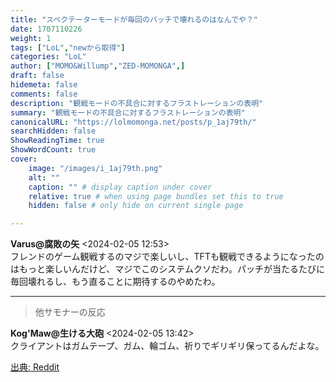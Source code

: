 ```yaml
---
title: "スペクテーターモードが毎回のパッチで壊れるのはなんでや？"
date: 1707110226
weight: 1
tags: ["LoL","newから取得"]
categories: "LoL"
author: ["MOMO&Willump","ZED-MOMONGA",]
draft: false
hidemeta: false 
comments: false
description: "観戦モードの不具合に対するフラストレーションの表明"
summary: "観戦モードの不具合に対するフラストレーションの表明"
canonicalURL: "https://lolmomonga.net/posts/p_1aj79th/"
searchHidden: false
ShowReadingTime: true
ShowWordCount: true
cover:
    image: "/images/i_1aj79th.png"
    alt: ""
    caption: "" # display caption under cover
    relative: true # when using page bundles set this to true
    hidden: false # only hide on current single page

---
```

**Varus@腐敗の矢** <2024-02-05 12:53>  
フレンドのゲーム観戦するのマジで楽しいし、TFTも観戦できるようになったのはもっと楽しいんだけど、マジでこのシステムクソだわ。パッチが当たるたびに毎回壊れるし、もう直ることに期待するのやめたわ。  

---

> 他サモナーの反応  

**Kog'Maw@生ける大砲** <2024-02-05 13:42>  
クライアントはガムテープ、ガム、輪ゴム、祈りでギリギリ保ってるんだよな。




[出典: Reddit](https://www.reddit.com//r/leagueoflegends/comments/1aj79th/why_does_spectator_mode_break_every_single_patch/)
